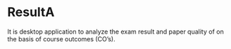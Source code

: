 # ResultA
It is desktop application to analyze the exam result and paper quality of on the basis of course outcomes (CO’s).
